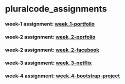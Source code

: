 # pluralcode_assignments

### week-1 assignment:  [week_1-portfolio](https://damian-html-portfolio.netlify.app/)
### week-2 assignment:  [week_2-porfolio](https://ugbedam7.github.io/pluralcode_assignments/)
### week-2 assignment:  [week_2-facebook](https://damian-fb-login.netlify.app/)
### week-3 assignment:  [week_3-netflix](https://damian-netflx.netlify.app/)
### week-4 assignment: [week_4-bootstrap-project](https://damian-bootstrap-project.netlify.app/)
